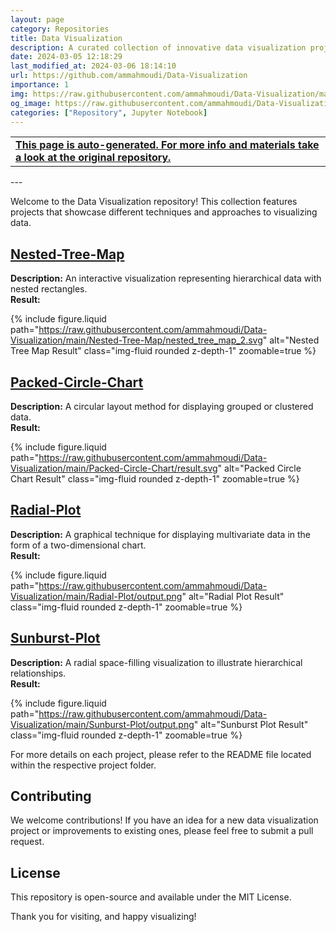 ```yaml
---
layout: page
category: Repositories
title: Data Visualization
description: A curated collection of innovative data visualization projects
date: 2024-03-05 12:18:29 
last_modified_at: 2024-03-06 18:14:10 
url: https://github.com/ammahmoudi/Data-Visualization
importance: 1
img: https://raw.githubusercontent.com/ammahmoudi/Data-Visualization/main/Nested-Tree-Map/nested_tree_map_2.svg
og_image: https://raw.githubusercontent.com/ammahmoudi/Data-Visualization/main/Nested-Tree-Map/nested_tree_map_2.svg
categories: ["Repository", Jupyter Notebook]
---
```

<div id="open-in-github" > <table class="table-cv list-group-table"> <tbody> <tr>    <td class="list-group-name"><b>   <a href="https://github.com/ammahmoudi/Data-Visualization" rel="external nofollow noopener" target="_blank"><i class="fa-brands fa-github"></i> This page is auto-generated. For more info and materials take a look at the original repository.</a> </b></td></tr> </tbody> </table></div>
---

Welcome to the Data Visualization repository! This collection features projects that showcase different techniques and approaches to visualizing data.

## [Nested-Tree-Map](https://github.com/ammahmoudi/Data-Visualization/tree/main/Nested-Tree-Map)
**Description:** An interactive visualization representing hierarchical data with nested rectangles.  
**Result:**

{% include figure.liquid path="https://raw.githubusercontent.com/ammahmoudi/Data-Visualization/main/Nested-Tree-Map/nested_tree_map_2.svg" alt="Nested Tree Map Result" class="img-fluid rounded z-depth-1" zoomable=true %}

## [Packed-Circle-Chart](https://github.com/ammahmoudi/Data-Visualization/tree/main/Packed-Circle-Chart)
**Description:** A circular layout method for displaying grouped or clustered data.  
**Result:** 

{% include figure.liquid path="https://raw.githubusercontent.com/ammahmoudi/Data-Visualization/main/Packed-Circle-Chart/result.svg" alt="Packed Circle Chart Result" class="img-fluid rounded z-depth-1" zoomable=true %}

## [Radial-Plot](https://github.com/ammahmoudi/Data-Visualization/tree/main/Radial-Plot)
**Description:** A graphical technique for displaying multivariate data in the form of a two-dimensional chart.  
**Result:**

{% include figure.liquid path="https://raw.githubusercontent.com/ammahmoudi/Data-Visualization/main/Radial-Plot/output.png" alt="Radial Plot Result" class="img-fluid rounded z-depth-1" zoomable=true %}

## [Sunburst-Plot](https://github.com/ammahmoudi/Data-Visualization/tree/main/Sunburst-Plot)
**Description:** A radial space-filling visualization to illustrate hierarchical relationships.  
**Result:**

{% include figure.liquid path="https://raw.githubusercontent.com/ammahmoudi/Data-Visualization/main/Sunburst-Plot/output.png" alt="Sunburst Plot Result" class="img-fluid rounded z-depth-1" zoomable=true %}

For more details on each project, please refer to the README file located within the respective project folder.

## Contributing

We welcome contributions! If you have an idea for a new data visualization project or improvements to existing ones, please feel free to submit a pull request.

## License

This repository is open-source and available under the MIT License.

Thank you for visiting, and happy visualizing!

